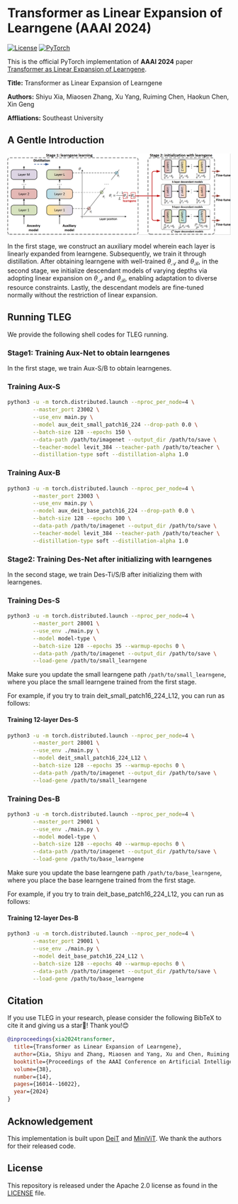 # Transformer as Linear Expansion of Learngene (AAAI 2024)

[![License](https://img.shields.io/badge/License-Apache_2.0-blue.svg)](https://opensource.org/licenses/Apache-2.0) 
<a href="https://pytorch.org/get-started/locally/"><img alt="PyTorch" src="https://img.shields.io/badge/PyTorch-ee4c2c?logo=pytorch&logoColor=white"></a>

This is the official PyTorch implementation of **AAAI 2024** paper [Transformer as Linear Expansion of Learngene](https://arxiv.org/abs/2312.05614).

**Title:** Transformer as Linear Expansion of Learngene

**Authors:** Shiyu Xia, Miaosen Zhang, Xu Yang, Ruiming Chen, Haokun Chen, Xin Geng

**Affliations:** Southeast University


## A Gentle Introduction

![framework](resources/framework.jpg)

In the first stage, we construct an auxiliary model wherein each layer is linearly expanded from learngene. Subsequently, we train it through distillation. After obtaining learngene with well-trained $\theta_{\mathcal{A}}$ and $\theta_{\mathcal{B}}$, in the second stage, we initialize descendant models of varying depths via adopting linear expansion on $\theta_{\mathcal{A}}$ and $\theta_{\mathcal{B}}$, enabling adaptation to diverse resource constraints. Lastly, the descendant models are fine-tuned normally without the restriction of linear expansion.


## Running TLEG

We provide the following shell codes for TLEG running. 

### Stage1: Training Aux-Net to obtain learngenes

In the first stage, we train Aux-S/B to obtain learngenes.


### Training Aux-S

```bash
python3 -u -m torch.distributed.launch --nproc_per_node=4 \
        --master_port 23002 \
        --use_env main.py \
        --model aux_deit_small_patch16_224 --drop-path 0.0 \
        --batch-size 128 --epochs 150 \
        --data-path /path/to/imagenet --output_dir /path/to/save \
        --teacher-model levit_384 --teacher-path /path/to/teacher \
        --distillation-type soft --distillation-alpha 1.0 
```

### Training Aux-B

```bash
python3 -u -m torch.distributed.launch --nproc_per_node=4 \
        --master_port 23003 \
        --use_env main.py \
        --model aux_deit_base_patch16_224 --drop-path 0.0 \
        --batch-size 128 --epochs 100 \
        --data-path /path/to/imagenet --output_dir /path/to/save \
        --teacher-model levit_384 --teacher-path /path/to/teacher \
        --distillation-type soft --distillation-alpha 1.0 
```


### Stage2: Training Des-Net after initializing with learngenes

In the second stage, we train Des-Ti/S/B after initializing them with learngenes.

### Training Des-S

```bash
python3 -u -m torch.distributed.launch --nproc_per_node=4 \
        --master_port 28001 \
        --use_env ./main.py \
        --model model-type \
        --batch-size 128 --epochs 35 --warmup-epochs 0 \
        --data-path /path/to/imagenet --output_dir /path/to/save \
        --load-gene /path/to/small_learngene
```
Make sure you update the small learngene path `/path/to/small_learngene`, where you place the small learngene trained from the first stage.

For example, if you try to train deit_small_patch16_224_L12, you can run as follows:

#### Training 12-layer Des-S
```bash
python3 -u -m torch.distributed.launch --nproc_per_node=4 \
        --master_port 28001 \
        --use_env ./main.py \
        --model deit_small_patch16_224_L12 \
        --batch-size 128 --epochs 35 --warmup-epochs 0 \
        --data-path /path/to/imagenet --output_dir /path/to/save \
        --load-gene /path/to/small_learngene
```


### Training Des-B

```bash
python3 -u -m torch.distributed.launch --nproc_per_node=4 \
        --master_port 29001 \
        --use_env ./main.py \
        --model model-type \
        --batch-size 128 --epochs 40 --warmup-epochs 0 \
        --data-path /path/to/imagenet --output_dir /path/to/save \
        --load-gene /path/to/base_learngene
```
Make sure you update the base learngene path `/path/to/base_learngene`, where you place the base learngene trained from the first stage.

For example, if you try to train deit_base_patch16_224_L12, you can run as follows:

#### Training 12-layer Des-B
```bash
python3 -u -m torch.distributed.launch --nproc_per_node=4 \
        --master_port 29001 \
        --use_env ./main.py \
        --model deit_base_patch16_224_L12 \
        --batch-size 128 --epochs 40 --warmup-epochs 0 \
        --data-path /path/to/imagenet --output_dir /path/to/save \
        --load-gene /path/to/base_learngene
```


## Citation

If you use TLEG in your research, please consider the following BibTeX to cite it and giving us a star🌟! Thank you!😊

```BibTeX
@inproceedings{xia2024transformer,
  title={Transformer as Linear Expansion of Learngene},
  author={Xia, Shiyu and Zhang, Miaosen and Yang, Xu and Chen, Ruiming and Chen, Haokun and Geng, Xin},
  booktitle={Proceedings of the AAAI Conference on Artificial Intelligence},
  volume={38},
  number={14},
  pages={16014--16022},
  year={2024}
}
```



## Acknowledgement

This implementation is built upon [DeiT](https://github.com/facebookresearch/deit) and [MiniViT](https://github.com/microsoft/Cream/tree/main/MiniViT). We thank the authors for their released code.



## License

This repository is released under the Apache 2.0 license as found in the [LICENSE](https://github.com/ziplab/SN-Net/blob/main/LICENSE) file.

